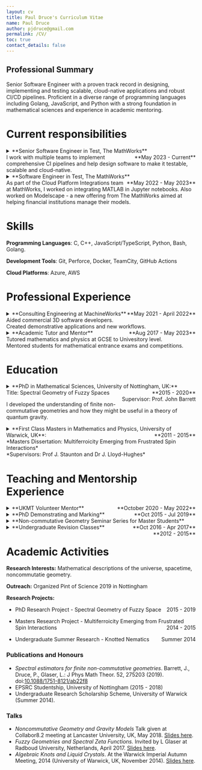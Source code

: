 ```yaml
---
layout: cv
title: Paul Druce's Curriculum Vitae
name: Paul Druce
author: pjdruce@gmail.com
permalink: /CV/
toc: true
contact_details: false
---
```


## Professional Summary

Senior Software Engineer with a proven track record in designing, implementing and
testing scalable, cloud-native applications and robust CI/CD pipelines.
Proficient in a diverse range of programming languages including Golang,
JavaScript, and Python with a strong foundation in mathematical sciences and
experience in academic mentoring.

# Current responsibilities

<details>
<summary>**Senior Software Engineer in Test, The MathWorks** <span style="float:right;">**May 2023 - Current**</span>
<br>
  I work with multiple teams to implement comprehensive CI pipelines and help design software to make it testable, scalable and cloud-native.
</summary>
Key Skills:

- Kubernetes based web app development using Go/JS.
- Deployment on Azure and AWS.
- Software release pipelines.
- Golang development and testing.
</details>

<details>
<summary>**Software Engineer in Test, The MathWorks** <span style="float:right;">**May 2022 - May 2023**</span>
<br>
  As part of the Cloud Platform Integrations team at MathWorks, I worked on integrating MATLAB in Jupyter notebooks.
  Also worked on Modelscape - a new offering from The MathWorks aimed at helping financial institutions manage their models.
</summary>
Key Skills:

- JavaScript and TypeScript development.
- Python development.
- Build and test pipelines in TeamCity and GitHub Actions.
- Automated interactive testing with Playwright framework.
</details>

# Skills

**Programming Languages**: C, C++, JavaScript/TypeScript, Python, Bash, Golang.

**Development Tools**: Git, Perforce, Docker, TeamCity, GitHub Actions

**Cloud Platforms**: Azure, AWS

# Professional Experience

<details>
<summary>**Consulting Engineering at MachineWorks** <span style="float:right;">**May 2021 - April 2022**</span><br>
  Aided commercial 3D software developers.<br>
  Created demonstrative applications and new workflows.
</summary>
  I crafted showcase applications to introduce MachineWorks software to new markets.
  I developed algorithms and example code for customers, accelerating their products' time to market.
</details>

<details>
<summary>**Academic Tutor and Mentor** <span style="float:right;">**Aug 2017 - May 2023** </span><br>
  Tutored mathematics and physics at GCSE to Univesitory level.<br>
  Mentored students for mathematical entrance exams and competitions.
</summary>
  I gained extensive experience in both face-to-face and online tutoring using shared online whiteboards. I prepared tailored lessons and question sheets for my tutees, fostering their confidence and skills while providing a supportive environment for them to ask questions.
</details>

# Education

<details>
<summary>**PhD in Mathematical Sciences, University of Nottingham, UK:** <span style="float:right;">**2015 - 2020**</span><br>
  Title: Spectral Geometry of Fuzzy Spaces <span style="float:right;">Supervisor: Prof. John Barrett</span>

  I developed the understanding of finite non-commutative geometries and how they might be useful in a theory of quantum gravity.
</summary>
  **Mathematical areas studied:** Differential geometry, non-commutative geometry, quantum geometry, representation theory.<br>
  **Key skills:** independent working, public speaking, data analysis using Python, knowledge of Monte Carlo simulations
<!-- For my PhD I worked on an area of mathematics called non-commutative geometry
and how it might be useful in the theory of quantum gravity. My research was to
investigate the use of called _fuzzy spaces_ as candidates for quantum
spacetimes. I investigated the dimension and volume of these spaces by analysing
the spectrum of the Dirac operator. I also investigated the role of Lie group
symmetries in restricting the fuzzy spaces possible. -->
<!-- In pursuit of my research I developed my knowledge of data analysis using the
language Python. I also became familiar with the workings of Monte Carlo
simulations and the application of machine learning to physical problems. A
topic I am very interested in pursuing further. -->
</details>

<details>
<summary>**First Class Masters in Mathematics and Physics, University of Warwick, UK**: <span style="float:right;">**2011 - 2015**</span><br>
  *Masters Dissertation: Multiferroicity Emerging from Frustrated Spin Interactions*<br>
  *Supervisors: Prof J. Staunton and Dr J. Lloyd-Hughes*
</summary>
  Studied a wide range of mathematics and physics topics at Warwick, achieving an average grade of 81%. Developed proficiency in C programming for high-performance computing, specializing in parallel computing with OpenMP and MPI frameworks.
  <!-- <center>
  Year 1: 69.3%, Year 2: 82.8%, Year 3: 82.9%, Year 4: 83.0%, Overall grade: 81.6%
  </center>
  During my time at Warwick, I studied a wide range of mathematics and physics topics. My interests were in both the abstract mathematics and the physics of matter and its constituents. Here is a list of topics I studied during my time at Warwick: Real Analysis, Differential Equations, Groups and Rings, Complex Analysis, Classical Mechanics, Statistical Physics, General Relativity, Solid State Physics, Fluid Dynamics and many more. I maintained an average grade of $81\%$ throughout my course achieving one of the best marks in the year.
  I became proficient in the programming language C and its use in high-performance computing. I learnt how to implement parallel computing by making us of OpenMP and MPI frameworks. -->
</details>

<!-- **A Levels, King Edward Vi Sixth Form, Sheffield, UK:** <span
style="float:right;"> _2009 - 2011_ </span><br>Maths: A\*, Physics: A,
Chemistry: A.

**GCSEs, Birley Community College, Sheffield, UK:** <span
style="float:right;"> _2004 - 2009_ </span><br> 9 A's, 2 B's and one C. -->

# Teaching and Mentorship Experience

<details>
<summary>**UKMT Volunteer Mentor**<span style="float:right;">**October 2020 - May 2022**</span>
</summary>
  - Mentored students for advanced mathematics exams.
  <!-- I was a volunteer for the UK Mathematics Trust. My role involved mentoring the students who are entering the advanced UKMT competitive mathematics exams. I was also involved in various outreach projects that the UKMT organise. I aided with the creation of appropriate questions and aided in the distribution of content via social media. -->
</details>

<details>
<summary>**PhD Demonstrating and Marking**<span style="float:right;">**Oct 2015 - Jul 2019**</span>
</summary>
  - Assisted students in various undergraduate mathematics modules:
  <!-- Alongside my PhD, I was employed to help students with their questions for various undergraduate mathematics modules for Engineering students, Physics students and Mathematics students. This includes courses such as Introduction to Mathematical Physics (2nd year), Differential Equations and Fourier Analysis (2nd year), Applied Mathematics (1st year) and more. I also mark the mid-term exams and coursework for various modules. -->
    - 1st Year Modules: Mathematics for Physics and Astronomy, Calculus and Linear Algebra, Applied Mathematics
    - 2nd Year Modules: Introduction to Mathematical Physics, Mathematical Analysis, Differential Equations and Fourier Analysis
    - 3rd Year Modyles: Fluid Dynamics
</details>

<details>
<summary>**Non-commutative Geometry Seminar Series for Master Students** <span style="float:right;"> **Oct 2016 - Apr 2017**</span>
</summary>
<!-- - Organised and delivered the seminar.
  - Produced lecture notes. -->
</details>

<details>
<summary>**Undergraduate Revision Classes** <span style="float:right;"> **2012 - 2015**</span>
</summary>
<!-- As part of the Warwick Physics Society:
  * I updated and maintained revision guides
  * I organised and ran revision lectures on various topics
  * I provided workshops to run alongside a university course. These were aimed at first time programmers in C programming, to help them understand the language and develop the programming skills necessary. -->
  <!---
  As part of Warwick Physics Society, I organised and ran revision lectures on various topics including first year Classical Mechanics, Waves, Electricity and Magnetism courses. As well as the 2nd-year Quantum Mechanics, Electromagnetic Theory and Optics and Physics of Fluids courses. For the 2nd year Physics course in C programming, I provided workshops to help, generally, first time programmers, get to grips with the language and the general programming mentality. I also updated and maintained the revision guides the society had and created a revision guide for the second year physics module Thermal Physics II.</details>
  --->
</details>

<!--
**Undergraduate Masters seminar:**  I organised and delivered a two-semester long seminar on the topics surrounding my research to masters students at the University of Nottingham. The seminar was not for credit but was popular and regularly attended by around 10 students. The seminar course resulted in two students choosing noncommutative geometry as the subject of their masters dissertation and one choosing to undertake a PhD with my supervisor. The course resulted in the beginnings of a set of lecture notes being developed, see <a href="{{ site.url}}/assets/PDFs/NCG_Lectures_2018.pdf">here</a>.

**PhD Demonstrating and Marking**: Alongside my PhD, I was employed to help students with their questions for various undergraduate mathematics modules for Engineering students, Physics students and Mathematics students. This includes courses such as Introduction to Mathematical Physics (2nd year), Differential Equations and Fourier Analysis (2nd year), Applied Mathematics (1st year) and more. I also mark the mid-term exams and coursework for various modules.

**GCSE and A Level Tutoring**: I am an experienced tutor in mathematics, further mathematics and physics at both GCSE and A-level standards for various exam boards. I have experience in both face-to-face tutoring and online tutoring via a shared whiteboard such as BitPaper. I also possess an Enhanced DBS check and I am trusted by schools to give one-to-one tutorials to their students via the company MyTutor, see my profile [here](https://www.mytutor.co.uk/tutors/58270/).

**Undergraduate Revision Classes** (2012 - 2015): As part of Warwick Physics Society, I organised and ran revision lectures on various topics including first year Classical Mechanics, Waves, Electricity and Magnetism courses. As well as the 2nd-year Quantum Mechanics, Electromagnetic Theory and Optics and Physics of Fluids courses. For the 2nd year Physics course in C programming, I  provided workshops to help, generally, first time programmers,  get started with the language and the general programming mentality. I also updated and maintained the revision guides the society had and created a revision guide for the second year physics module Thermal Physics II.  (see <a href="{{ site.url}}/assets/PDFs/Thermal Physics II Revision Guide-2013.pdf"> here </a> here). -->

# Academic Activities

**Research Interests:** Mathematical descriptions of the universe, spacetime, noncommutatie geometry.

<!-- My research interests span a wide area within Mathematical Physics. I am deeply
interested in the mathematical description of the universe with emphasis on the
precise nature of spacetime. With my recent work investigating the use of
noncommutative geometry to model spacetimes with a high energy cutoff. I also
interested in any novel use of mathematics in physical situations, such as the
use of topology and algebraic methods in condensed matter studies. -->

**Outreach:** Organized Pint of Science 2019 in Nottingham

<!-- I am an enthusiastic advocate for mathematics and science. I was on the
organisational committee for the international festival Pint of Science 2019. I
helped organise the Nottingham branch where academics from the University of
Nottingham go to the pubs of Nottingham to explain their current research to the
public in an understandable manner. I am always looking for ways to bring
mathematics and science out of the universities and into public view. -->

**Research Projects:**

- PhD Research Project - Spectral Geometry of Fuzzy Space <span
style="float:right;">2015 - 2019</span>
<!-- <center>*Keywords:* Noncommutative geometry, Monte Carlo simulations, spectral geometry, quantum gravity, symmetries in physics</center>
My PhD research was concerned with the use of finite noncommutative geometries as candidates for quantum spacetimes. These so-called *fuzzy spaces* possess an energy cutoff whilst retaining Lie group symmetries. My PhD research was to investigate the dimension and volume of these spaces by analysing the spectrum of the Dirac operator. I also investigated the role of Lie group symmetries in restricting the possible fuzzy spaces possible. -->
- Masters Research Project - Multiferroicity Emerging from Frustrated Spin
Interactions <span style="float:right;">2014 - 2015</span>
<!-- <center> *Keywords:*
Solid-state physics, Theoretical physics, mathematical modelling, frustrated systems, quantum mechanics.</center>
During the Masters’ year of my undergraduate degree, I undertook a research project, supervised by Prof. J. Staunton and Dr. J. Lloyd-Hughes, in which we investigated the various spin configurations of materials with a multiferroic phase. We aimed to identify what was special about these materials spin configurations that caused them to possess a multiferroic phase. This project was conducted with the aim of aiding the design of high temperature multiferroic devices. We specifically studied Cupric Oxide (CuO) which has a multiferroic phase between
213K and 230K, primarily by using mean field model. This project resulted in a functional model which predicted a multiferroic phase at a temperature which is in reasonable agreement with the experimental values. -->
- Undergraduate Summer Research - Knotted Nematics <span
style="float:right;">Summer 2014</span>
<!-- <center> *Keywords:* Condensed Matter, Mathematical Physics, Liquid Crystals, statistical physics</center>
This was funded under the Undergraduate Research Scholarship Scheme and was supervised under G. P. Alexander at The University of Warwick.
The main aim of this research was to develop a construction for describing knotted liquid crystals, specifically knotted nematics.
We improved upon existing ideas that used Milnor's Fibration Theorem and developed a method to construct the necessary complex polynomial for Milnor's theorem, for a given knot. -->

### Publications and Honours

- _Spectral estimators for finite non-commutative geometries_. Barrett, J., Druce,
  P., Glaser, L.: J Phys Math Theor. 52, 275203 (2019). doi:<a
  href="https://doi.org/10.1088/1751-8121/ab22f8">10.1088/1751-8121/ab22f8 </a>
- EPSRC Studentship, University of Nottingham (2015 - 2018)
- Undergraduate Research Scholarship Scheme, University of Warwick (Summer 2014).

### Talks

- _Noncommutative Geometry and Gravity Models_ Talk given at Collabor8.2 meeting
  at Lancaster University, UK, May 2018. <a
  href="{{site.url}}/assets/PDFs/Presentation__NCG_and_Gravity_Models.pdf">Slides
  here</a>.
- _Fuzzy Geometries and Spectral Zeta Functions._ Invited by L Glaser at
  Radboud University, Netherlands, April 2017. <a
  href="{{site.url}}/assets/PDFs/Slides_Nijmegen-2017-Fuzzy-Geometry-and-Spectral-Zeta-Funtions.pdf">Slides
  here</a>.
- _Algebraic Knots and Liquid Crystals_. At the Warwick Imperial Autumn Meeting,
2014 (University of Warwick, UK, November 2014). <a
  href="{{site.url}}/assets/PDFs/Knot, Fibrations and Physics.pdf">Slides
here</a>.
<!-- - Poster presented at Quantum Gravity on the Computer conference March 2018. <a
  href="{{site.url}}/assets/PDFs/PaulDrucePoster-QGotC18.pdf">PDF here</a>. -->

<!-- ### Conferences Attended

- Gauge Theories and Noncommutative Geometry - Nijmegen, April 2016,
  [http://www.noncommutativegeometry.nl/ncg2016/](http://www.noncommutativegeometry.nl/ncg2016/)
- Quantum Structure of Spacetime - Belgrade, August 2016,
  [http://qssg16.ipb.ac.rs/](http://qssg16.ipb.ac.rs/)
- Quantum Spacetime - Porto, January 2017,
  [https://www.fc.up.pt/quantumspacetime17/](https://www.fc.up.pt/quantumspacetime17/)
- Talking Maths in Public - Bath, September 2017,
  [http://talkingmathsinpublic.uk/](http://talkingmathsinpublic.uk/)
- Quantum Spacetime and Physics Models - Corfu, September 2017,
  [http://www.physics.ntua.gr/corfu2017/qg.html](http://www.physics.ntua.gr/corfu2017/qg.html)
- Quantum Structure of Spacetime - Sofia, February 2018,
  [http://theo2.inrne.bas.bg/~dobrev/QST-18.htm](http://theo2.inrne.bas.bg/~dobrev/QST-18.htm)
- Quantum Gravity on the Computer - Stockholm, March 2018,
  [https://agenda.albanova.se/conferenceDisplay.py?confId=6242](https://agenda.albanova.se/conferenceDisplay.py?confId=6242)
- Collabor8.2 - Lancaster, May 2018,
  [http://www.collabor8research.com/](http://www.collabor8research.com/)
- Physical Applications of Fuzzy Spaces - Brussels, January 2019 -->

<!--
## Qualifications and Skills

I am fluent in the programming languages Python and C, and very familiar with the software Mathematica. I know how to use Linux, macOS and Windows systems to a high level. I am currently learning basic web development including HTML/CSS and I use Markdown and LaTeX extensively for my note taking. My hobbies include rock climbing and photography/videography usually combining the two. I therefore know how to use photo and video editing software.

I have a valid First Aid Certificate (2017 - 2020) and an Enhanced DBS check (2017 - 2020). I also have a clean full drivers licence and motorcycle licence.
'' -->
<!--
## Other professional experiences

- <details>
    <summary>**Open Day Assistant at the University of Warwick**  <span style="float:right;">**September 2012 - July 2015**</span></summary>
    Throughout my undergraduate degree I was part of the open day team for the Physics department at Warwick university. My role included taking the prospective students on tours of the campus, informing them of important and interesting aspects of the university. I was also given the responsibility to present experiments to prospective students, engaging them with thought provoking questions. I was also part of the team to inform the prospective students about the courses available by the Physics department and answer any questions they may have about life at university.
    </details>
- <details>
    <summary>**Administrative Worker at Split The Bills Ltd.** <span style="float:right;">**Aug-September 2012**</span></summary>
    My roles in this temporary role was to communicate with the student registering for the service and then contact utility providers to setup the new accounts. Handling any issues that would arise in a timely and professional manner.
    </details>
- <details>
    <summary>**Warehouse Operative at River Island** <span style="float:right;">**2010 - 2011**</span></summary>
    I was part of the team that unpackaged new deliveries of clothes and prepare clothing to be presented on the store floor. This required adaptability as each delivery changed in size. As well as good team work and communication as the unpacking procedure was split in to various stages, with a separate person per stage. As well as working in an efficient manner. I was also responsible for searching and retrieving clothing requested by the store front.
    </details>
- <details>
    <summary>**Voluntary Sale Assistant at British Heart Foundation** <span style="float:right;">  **2010 - 2011**</span></summary>
    My role at the British Heart Foundation included assisting customers in finding items, informing them about the charity and maintaining the store. As the British Heart Foundation has a wide range of customers and staff, I had to quickly learn to adapt my communication and sales approach to fit their needs and situation.
    </details> -->
